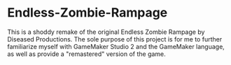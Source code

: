 # Endless-Zombie-Rampage
This is a shoddy remake of the original Endless Zombie Rampage by Diseased Productions. The sole purpose of this project is for me to further familiarize myself with GameMaker Studio 2 and the GameMaker language, as well as provide a "remastered" version of the game.
